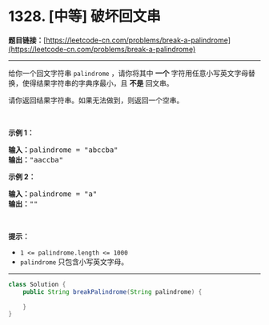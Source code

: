 # 1328. [中等] 破坏回文串

**题目链接：**[https://leetcode-cn.com/problems/break-a-palindrome](https://leetcode-cn.com/problems/break-a-palindrome)

---

<div class="content__1Y2H">
 <div class="notranslate">
  <p>给你一个回文字符串&nbsp;<code>palindrome</code> ，请你将其中&nbsp;<strong>一个</strong> 字符用任意小写英文字母替换，使得结果字符串的字典序最小，且&nbsp;<strong>不是</strong>&nbsp;回文串。</p> 
  <p>请你返回结果字符串。如果无法做到，则返回一个空串。</p> 
  <p>&nbsp;</p> 
  <p><strong>示例 1：</strong></p> 
  <pre class="language-text"><strong>输入：</strong>palindrome = "abccba"
<strong>输出：</strong>"aaccba"
</pre> 
  <p><strong>示例 2：</strong></p> 
  <pre class="language-text"><strong>输入：</strong>palindrome = "a"
<strong>输出：</strong>""
</pre> 
  <p>&nbsp;</p> 
  <p><strong>提示：</strong></p> 
  <ul> 
   <li><code>1 &lt;= palindrome.length &lt;= 1000</code></li> 
   <li><code>palindrome</code>&nbsp;只包含小写英文字母。</li> 
  </ul> 
 </div>
</div>

---

```java
class Solution {
    public String breakPalindrome(String palindrome) {
        
    }
}
```